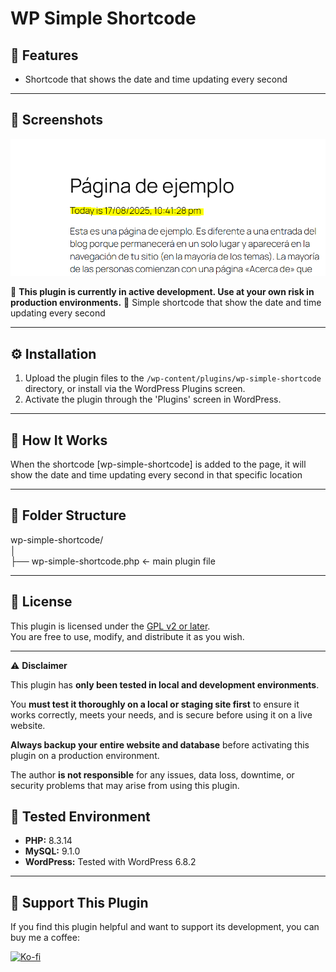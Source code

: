 # WP Simple Shortcode

## 🧩 Features

- Shortcode that shows the date and time updating every second 

---

## 📸 Screenshots
![Example of shortcode output](https://github.com/dreidjo/wp-simple-shortcode/blob/main/screenshot.PNG?raw=true)



🚧 **This plugin is currently in active development. Use at your own risk in production environments.** 🚧
Simple shortcode that show the date and time updating every second 

---



## ⚙️ Installation

1. Upload the plugin files to the `/wp-content/plugins/wp-simple-shortcode` directory, or install via the WordPress Plugins screen.
2. Activate the plugin through the 'Plugins' screen in WordPress.

---

## 🔧 How It Works

When the shortcode [wp-simple-shortcode] is added to the page, it will show the date and time updating every second in that specific location



---

## 📁 Folder Structure

wp-simple-shortcode/  
│  
├── wp-simple-shortcode.php ← main plugin file  


---

## 📝 License

This plugin is licensed under the [GPL v2 or later](https://www.gnu.org/licenses/gpl-2.0.html).  
You are free to use, modify, and distribute it as you wish.

---

⚠️ **Disclaimer**

This plugin has **only been tested in local and development environments**.

You **must test it thoroughly on a local or staging site first** to ensure it works correctly, meets your needs, and is secure before using it on a live website.

**Always backup your entire website and database** before activating this plugin on a production environment.

The author **is not responsible** for any issues, data loss, downtime, or security problems that may arise from using this plugin.

## 🧪 Tested Environment

- **PHP:** 8.3.14
- **MySQL:** 9.1.0
- **WordPress:** Tested with WordPress 6.8.2

---

## 💖 Support This Plugin

If you find this plugin helpful and want to support its development, you can buy me a coffee:

[![Ko-fi](https://ko-fi.com/img/githubbutton_sm.svg)](https://ko-fi.com/dreidgon)
